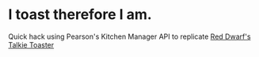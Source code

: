 I toast therefore I am.
=====

Quick hack using Pearson's Kitchen Manager API to replicate [Red Dwarf's Talkie Toaster](http://www.youtube.com/watch?v=LRq_SAuQDec)

